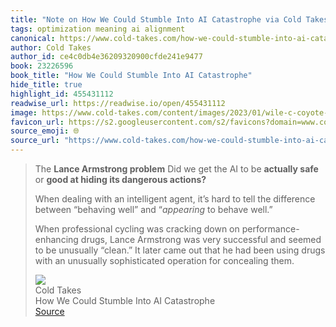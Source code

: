 ```yaml
---
title: "Note on How We Could Stumble Into AI Catastrophe via Cold Takes"
tags: optimization meaning ai alignment
canonical: https://www.cold-takes.com/how-we-could-stumble-into-ai-catastrophe/
author: Cold Takes
author_id: ce4c0db4e36209320900cfde241e9477
book: 23226596
book_title: "How We Could Stumble Into AI Catastrophe"
hide_title: true
highlight_id: 455431112
readwise_url: https://readwise.io/open/455431112
image: https://www.cold-takes.com/content/images/2023/01/wile-c-coyote-twitter.png
favicon_url: https://s2.googleusercontent.com/s2/favicons?domain=www.cold-takes.com
source_emoji: 🌐
source_url: "https://www.cold-takes.com/how-we-could-stumble-into-ai-catastrophe/#:~:text=The%20**Lance%20Armstrong,for%20concealing%20them."
---
```


> The **Lance Armstrong problem** Did we get the AI to be **actually safe** or **good at hiding its dangerous actions?**
> 
> When dealing with an intelligent agent, it’s hard to tell the difference between “behaving well” and “*appearing* to behave well.”
> 
> When professional cycling was cracking down on performance-enhancing drugs, Lance Armstrong was very successful and seemed to be unusually “clean.” It later came out that he had been using drugs with an unusually sophisticated operation for concealing them.
> <div class="quoteback-footer"><div class="quoteback-avatar"><img class="mini-favicon" src="https://s2.googleusercontent.com/s2/favicons?domain=www.cold-takes.com"></div><div class="quoteback-metadata"><div class="metadata-inner"><span style="display:none">FROM:</span><div aria-label="Cold Takes" class="quoteback-author"> Cold Takes</div><div aria-label="How We Could Stumble Into AI Catastrophe" class="quoteback-title"> How We Could Stumble Into AI Catastrophe</div></div></div><div class="quoteback-backlink"><a target="_blank" aria-label="go to the full text of this quotation" rel="noopener" href="https://www.cold-takes.com/how-we-could-stumble-into-ai-catastrophe/#:~:text=The%20**Lance%20Armstrong,for%20concealing%20them." class="quoteback-arrow"> Source</a></div></div>
